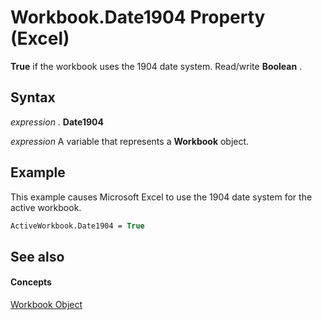 
# Workbook.Date1904 Property (Excel)

 **True** if the workbook uses the 1904 date system. Read/write **Boolean** .


## Syntax

 _expression_ . **Date1904**

 _expression_ A variable that represents a **Workbook** object.


## Example

This example causes Microsoft Excel to use the 1904 date system for the active workbook.


```vb
ActiveWorkbook.Date1904 = True
```


## See also


#### Concepts


[Workbook Object](8c00aa60-c974-eed3-0812-3c9625eb0d4c.md)
